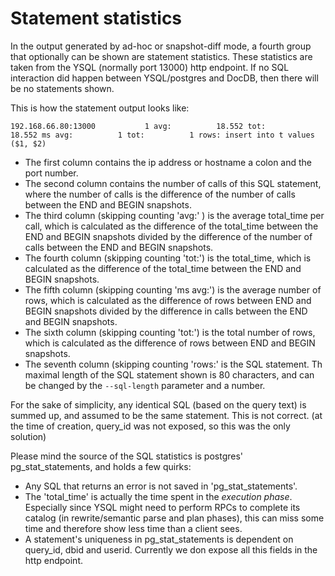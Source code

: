 # Statement statistics

In the output generated by ad-hoc or snapshot-diff mode, a fourth group that optionally can be shown are statement statistics. These statistics are taken from the YSQL (normally port 13000) http endpoint. If no SQL interaction did happen between YSQL/postgres and DocDB, then there will be no statements shown.

This is how the statement output looks like:
```
192.168.66.80:13000           1 avg:          18.552 tot:          18.552 ms avg:          1 tot:          1 rows: insert into t values ($1, $2)
```
- The first column contains the ip address or hostname a colon and the port number.
- The second column contains the number of calls of this SQL statement, where the number of calls is the difference of the number of calls between the END and BEGIN snapshots.
- The third column (skipping counting 'avg:' ) is the average total_time per call, which is calculated as the difference of the total_time between the END and BEGIN snapshots divided by the difference of the number of calls between the END and BEGIN snapshots.
- The fourth column (skipping counting 'tot:') is the total_time, which is calculated as the difference of the total_time between the END and BEGIN snapshots.
- The fifth column (skipping counting 'ms avg:') is the average number of rows, which is calculated as the difference of rows between END and BEGIN snapshots divided by the difference in calls between the END and BEGIN snapshots.
- The sixth column (skipping counting 'tot:') is the total number of rows, which is calculated as the difference of rows between END and BEGIN snapshots.
- The seventh column (skipping counting 'rows:' is the SQL statement. Th maximal length of the SQL statement shown is 80 characters, and can be changed by the `--sql-length` parameter and a number.

For the sake of simplicity, any identical SQL (based on the query text) is summed up, and assumed to be the same statement. This is not correct. (at the time of creation, query_id was not exposed, so this was the only solution)

Please mind the source of the SQL statistics is postgres' pg_stat_statements, and holds a few quirks:
- Any SQL that returns an error is not saved in 'pg_stat_statements'.
- The 'total_time' is actually the time spent in the *execution phase*. Especially since YSQL might need to perform RPCs to complete its catalog (in rewrite/semantic parse and plan phases), this can miss some time and therefore show less time than a client sees.
- A statement's uniqueness in pg_stat_statements is dependent on query_id, dbid and userid. Currently we don expose all this fields in the http endpoint.
